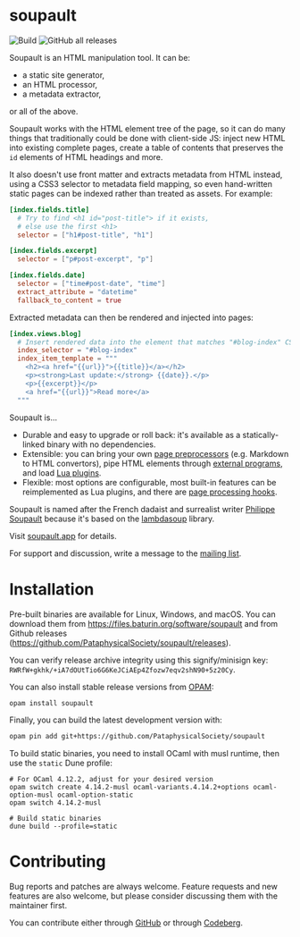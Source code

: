 soupault
========

![Build](https://github.com/PataphysicalSociety/soupault/actions/workflows/main.yml/badge.svg)
![GitHub all releases](https://img.shields.io/github/downloads/PataphysicalSociety/soupault/total)

Soupault is an HTML manipulation tool. It can be:

* a static site generator,
* an HTML processor,
* a metadata extractor,

or all of the above.

Soupault works with the HTML element tree of the page, so it can do many things that traditionally could be done with client-side JS:
inject new HTML into existing complete pages, create a table of contents that preserves the `id` elements of HTML headings and more.

It also doesn't use front matter and extracts metadata from HTML instead, using a CSS3 selector to metadata field mapping,
so even hand-written static pages can be indexed rather than treated as assets. For example:

```toml
[index.fields.title]
  # Try to find <h1 id="post-title"> if it exists,
  # else use the first <h1> 
  selector = ["h1#post-title", "h1"]

[index.fields.excerpt]
  selector = ["p#post-excerpt", "p"]

[index.fields.date]
  selector = ["time#post-date", "time"]
  extract_attribute = "datetime"
  fallback_to_content = true
```

Extracted metadata can then be rendered and injected into pages:

```toml
[index.views.blog]
  # Insert rendered data into the element that matches "#blog-index" CSS selector.
  index_selector = "#blog-index"
  index_item_template = """
    <h2><a href="{{url}}">{{title}}</a></h2>
    <p><strong>Last update:</strong> {{date}}.</p>
    <p>{{excerpt}}</p>
    <a href="{{url}}">Read more</a>
  """
```

Soupault is...

* Durable and easy to upgrade or roll back: it's available as a statically-linked binary with no dependencies.
* Extensible: you can bring your own [page preprocessors](https://soupault.app/reference-manual/#page-preprocessors) (e.g. Markdown to HTML convertors), pipe HTML elements through [external programs](https://soupault.app/reference-manual/#preprocess-element-widget), and load [Lua plugins](https://soupault.app/plugins/).
* Flexible: most options are configurable, most built-in features can be reimplemented as Lua plugins, and there are [page processing hooks](https://soupault.app/reference-manual/#page-processing-hooks).

Soupault is named after the French dadaist and surrealist writer [Philippe Soupault](https://en.wikipedia.org/wiki/Philippe_Soupault)
because it's based on the [lambdasoup](http://aantron.github.io/lambdasoup/) library.

Visit [soupault.app](https://www.soupault.app) for details.

For support and discussion, write a message to the [mailing list](https://lists.sr.ht/~dmbaturin/soupault).

# Installation

Pre-built binaries are available for Linux, Windows, and macOS. You can download them from https://files.baturin.org/software/soupault
and from Github releases (https://github.com/PataphysicalSociety/soupault/releases).

You can verify release archive integrity using this signify/minisign key: `RWRfW+gkhk/+iA7dOUtTio6G6KeJCiAEp4Zfozw7eqv2shN90+5z20Cy`.

You can also install stable release versions from [OPAM](https://opam.ocaml.org):

```sh
opam install soupault
```

Finally, you can build the latest development version with:

```sh
opam pin add git+https://github.com/PataphysicalSociety/soupault
```

To build static binaries, you need to install OCaml with musl runtime,
then use the `static` Dune profile:

```
# For OCaml 4.12.2, adjust for your desired version
opam switch create 4.14.2-musl ocaml-variants.4.14.2+options ocaml-option-musl ocaml-option-static
opam switch 4.14.2-musl

# Build static binaries
dune build --profile=static
```

# Contributing

Bug reports and patches are always welcome. Feature requests and new features are also welcome,
but please consider discussing them with the maintainer first.

You can contribute either through [GitHub](https://github.com/PataphysicalSociety/soupault)
or through [Codeberg](https://codeberg.org/PataphysicalSociety/soupault).
